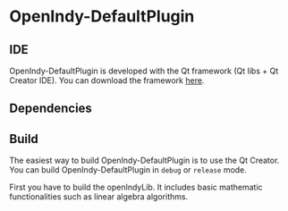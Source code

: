 OpenIndy-DefaultPlugin
======================

IDE
----

OpenIndy-DefaultPlugin is developed with the Qt framework (Qt libs + Qt Creator IDE). You can download the framework [here](http://qt-project.org/downloads).

Dependencies
------------

Build
-----

The easiest way to build OpenIndy-DefaultPlugin is to use the Qt Creator. You can build OpenIndy-DefaultPlugin in `debug` or `release` mode.  

First you have to build the openIndyLib. It includes basic mathematic functionalities such as linear algebra algorithms.
